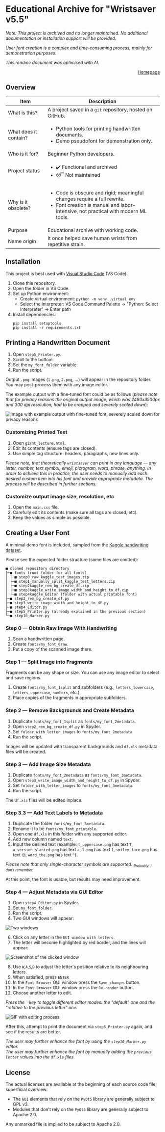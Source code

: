 # Educational Archive for "Wristsaver v5.5"

*Note: This project is archived and no longer maintained. No additional documentation or installation support will be provided.*

*User font creation is a complex and time-consuming process, mainly for demonstration purposes.*

*This readme document was optimised with AI*.

<p style="text-align:right;"><a href="https://gggrv.github.io/something/2022/05/17/devinfo-wristsaver/">Homepage</a></p>

## Overview

| Item | Description |
| --- | --- |
| What is this? | A project saved in a `git` repository, hosted on GitHub. |
| What does it contain? | <ul><li>Python tools for printing handwritten documents.</li><li>Demo pseudofont for demonstration only.</li></ul> |
| Who is it for? | Beginner Python developers. |
| Project status | <ul><li>✔️ Functional and archived</li><li>😴 Not maintained</li></ul> |
| Why is it obsolete? | <ul><li>Code is obscure and rigid; meaningful changes require a full rewrite.</li><li>Font creation is manual and labor-intensive, not practical with modern ML tools.</li></ul> |
| Purpose | Educational archive with working code. |
| Name origin | It once helped save human wrists from repetitive strain. |

## Installation

This project is best used with [Visual Studio Code](https://code.visualstudio.com) (VS Code).

1. Clone this repository.
2. Open the folder in VS Code.
3. Set up Python environment:
   - Create virtual environment: `python -m venv .virtual_env`
   - Select the interpreter: VS Code Command Palette → "Python: Select Interpreter" → Enter path
4. Install dependencies:
   ```
   pip install setuptools
   pip install -r requirements.txt
   ```

## Printing a Handwritten Document

1. Open `step5_Printer.py`.
2. Scroll to the bottom.
3. Set the `my_font_folder` variable.
4. Run the script.

Output `.png` images (`1.png`, `2.png`, ...) will appear in the repository folder. You may post-process them with any image editor.

The example output with a fine-tuned font could be as follows (*please note that for privacy reasons the original output image, which was 2480x3500px and 300 dpi resolution, had to be cropped and severely scaled down*):

![Image with example output with fine-tuned font, severely scaled down for privacy reasons](./docs/severely_scaled_down_output_demo.png)

### Customizing Printed Text

1. Open `giant_lecture.html`.
2. Edit its contents (ensure tags are closed).
3. Use simple tag structure: headers, paragraphs, new lines only.

*Please note, that theoretically `wristsaver` can print in any language — any letter, number, text symbol, emoji, pictogram, word, phrase, anything. In order to achieve this in practice, the user needs to manually add each desired custom item into his font and provide appropriate metadata. The process will be described in further sections.*

### Customize output image size, resolution, etc

1. Open the `main.css` file.
2. Carefully edit its contents (make sure all tags are closed, etc).
3. Keep the values as simple as possible.

## Creating a User Font

A minimal demo font is included, sampled from the [Kaggle handwriting dataset](https://www.kaggle.com/datasets/landlord/handwriting-recognition?resource=download).

Please see the expected folder structure (some files are omitted):

```
■ cloned repository directory
├─■ fonts (root folder for all fonts)
│ ├─■ step0_raw_kaggle_test_images.zip
│ ├─■ step1_manually_split_kaggle_test_letters.zip
│ ├─■ step2kaggle_rem_bg_create_df.zip
│ ├─■ step3kaggle_write_image_width_and_height_to_df.zip
│ └─■ step4kaggle_Editor (folder with actual printable font)
├─■ step2_rem_bg_create_df.py
├─■ step3_write_image_width_and_height_to_df.py
├─■ step4_Editor.py
├─■ step5_Printer.py (already explained in the previous section)
└─■ step10_Marker.py
```

### Step 0 — Obtain Raw Image With Handwriting

1. Scan a handwritten page.
2. Create `fonts/my_font_0raw`.
3. Put a copy of the scanned image there.

### Step 1 — Split Image into Fragments

Fragments can be any shape or size. You can use any image editor to select and save regions.

1. Create `fonts/my_font_1split` and subfolders (e.g., `letters_lowercase`, `letters_uppercase`, `numbers`, etc.).
2. Place copies of the fragments in appropriate subfolders.

### Step 2 — Remove Backgrounds and Create Metadata

1. Duplicate `fonts/my_font_1split` as `fonts/my_font_2metadata`.
2. Open `step2_rem_bg_create_df.py` in Spyder.
3. Set `folder_with_letter_images` to `fonts/my_font_2metadata`.
4. Run the script.

Images will be updated with transparent backgrounds and `df.xls` metadata files will be created.

### Step 3 — Add Image Size Metadata

1. Duplicate `fonts/my_font_2metadata` as `fonts/my_font_3metadata`.
2. Open `step3_write_image_width_and_height_to_df.py` in Spyder.
3. Set `folder_with_letter_images` to `fonts/my_font_3metadata`.
4. Run the script.

The `df.xls` files will be edited inplace.

### Step 3.3 — Add Text Labels to Metadata

1. Duplicate the folder `fonts/my_font_3metadata`.
1. Rename it to be `fonts/my_font_printable`.
1. Open one `df.xls` in this folder with any supported editor.
2. Add new column named `text`.
3. Input the desired text (example: `t_uppercase.png` has text `T`, `a_version_slanted.png` has text `a`, `1.png` has text `1`, `smiley_face.png` has text `😊`, `word_the.png` has text `^`).

*Please note that only single-character symbols are supported. <sub>Probably. I don't remember.</sub>*

At this point, the font is usable, but results may need improvement.

### Step 4 — Adjust Metadata via GUI Editor

1. Open `step4_Editor.py` in Spyder.
2. Set `my_font_folder`.
3. Run the script.
4. Two GUI windows will appear:

![Two windows](./docs/stage4_1_window.jpg)

6. Click on any letter in the `GUI window with letters`.
7. The letter will become highlighted by red border, and the lines will appear:

![Screenshot of the clicked window](./docs/stage4_2_clicked_window.jpg)

8. Use `W`,`A`,`S`,`D` to adjust the letter's position relative to its neighbouring letters.
9. When satisfied, press `ENTER`
10. In the `Font Browser` GUI window press the `Save changes` button.
11. In the `Font Browser` GUI window press the `Re-render` button.
12. Choose another letter to edit.

*Press the <code>\`</code> key to toggle different editor modes: the "default" one and the "relative to the previous letter" one.*

![GIF with editing process](./docs/stage4_3_editing.gif)

After this, attempt to print the document via `step5_Printer.py` again, and see if the results are better.

*The user may further enhance the font by using the `step10_Marker.py` editor.*  
*The user may further enhance the font by manually adding the `previous letter` values into the `df.xls` files.*  

## License

The actual licenses are available at the beginning of each source code file; superficial overview:
- The `GUI` elements that rely on the `PyQt5` library are generally subject to GPL v3.
- Modules that don't rely on the `PyQt5` library are generally subject to Apache 2.0.

Any unmarked file is implied to be subject to Apache 2.0.
